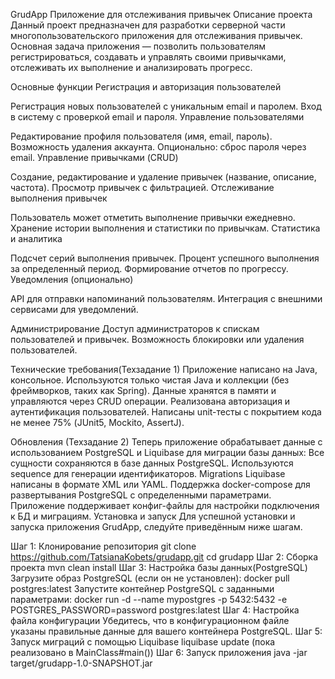 GrudApp
Приложение для отслеживания привычек
Описание проекта
Данный проект предназначен для разработки серверной части многопользовательского приложения для
отслеживания привычек. Основная задача приложения — позволить пользователям регистрироваться,
создавать и управлять своими привычками, отслеживать их выполнение и анализировать прогресс.

Основные функции
Регистрация и авторизация пользователей

Регистрация новых пользователей с уникальным email и паролем.
Вход в систему с проверкой email и пароля.
Управление пользователями

Редактирование профиля пользователя (имя, email, пароль).
Возможность удаления аккаунта.
Опционально: сброс пароля через email.
Управление привычками (CRUD)

Создание, редактирование и удаление привычек (название, описание, частота).
Просмотр привычек с фильтрацией.
Отслеживание выполнения привычек

Пользователь может отметить выполнение привычки ежедневно.
Хранение истории выполнения и статистики по привычкам.
Статистика и аналитика

Подсчет серий выполнения привычек.
Процент успешного выполнения за определенный период.
Формирование отчетов по прогрессу.
Уведомления (опционально)

API для отправки напоминаний пользователям.
Интеграция с внешними сервисами для уведомлений.

Администрирование
Доступ администраторов к спискам пользователей и привычек.
Возможность блокировки или удаления пользователей.

Технические требования(Техзадание 1)
Приложение написано на Java, консольное.
Используются только чистая Java и коллекции (без фреймворков, таких как Spring).
Данные хранятся в памяти и управляются через CRUD операции.
Реализована авторизация и аутентификация пользователей.
Написаны unit-тесты с покрытием кода не менее 75% (JUnit5, Mockito, AssertJ).

Обновления (Техзадание 2)
Теперь приложение обрабатывает данные с использованием PostgreSQL и Liquibase для миграции базы
данных:
Все сущности сохраняются в базе данных PostgreSQL.
Используются sequence для генерации идентификаторов.
Migrations Liquibase написаны в формате XML или YAML.
Поддержка docker-compose для развертывания PostgreSQL с определенными параметрами.
Приложение поддерживает конфиг-файлы для настройки подключения к БД и миграциям.
Установка и запуск
Для успешной установки и запуска приложения GrudApp, следуйте приведённым ниже шагам.

Шаг 1: Клонирование репозитория
git clone https://github.com/TatsianaKobets/grudapp.git
cd grudapp
Шаг 2: Сборка проекта
mvn clean install
Шаг 3: Настройка базы данных(PostgreSQL)
Загрузите образ PostgreSQL (если он не установлен):
docker pull postgres:latest
Запустите контейнер PostgreSQL с заданными параметрами:
docker run -d --name mypostgres -p 5432:5432 -e POSTGRES_PASSWORD=password postgres:latest
Шаг 4: Настройка файла конфигурации
Убедитесь, что в конфигурационном файле указаны правильные данные для вашего контейнера PostgreSQL.
Шаг 5: Запуск миграций с помощью Liquibase
liquibase update (пока реализовано в MainClass#main())
Шаг 6: Запуск приложения
java -jar target/grudapp-1.0-SNAPSHOT.jar